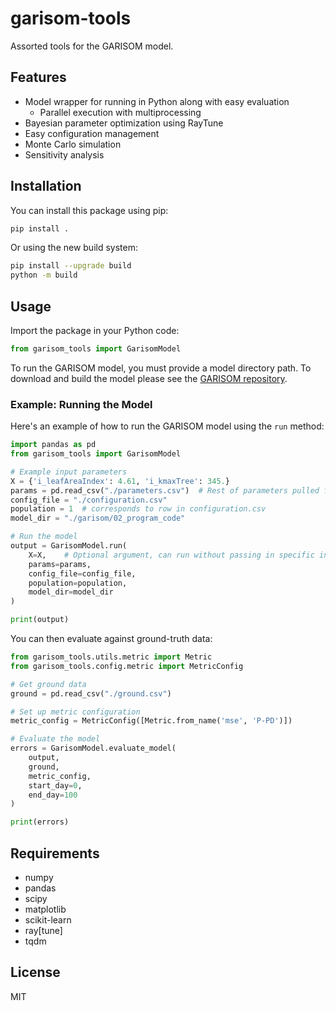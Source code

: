 # garisom-tools

Assorted tools for the GARISOM model.

## Features
- Model wrapper for running in Python along with easy evaluation
  - Parallel execution with multiprocessing
- Bayesian parameter optimization using RayTune
- Easy configuration management
- Monte Carlo simulation
- Sensitivity analysis

## Installation

You can install this package using pip:

```bash
pip install .
```

Or using the new build system:

```bash
pip install --upgrade build
python -m build
```

## Usage

Import the package in your Python code:

```python
from garisom_tools import GarisomModel
```

To run the GARISOM model, you must provide a model directory path. To download and build the model please see the [GARISOM repository](https://github.com/colinpannikkat/garisom).

### Example: Running the Model

Here's an example of how to run the GARISOM model using the `run` method:

```python
import pandas as pd
from garisom_tools import GarisomModel

# Example input parameters
X = {'i_leafAreaIndex': 4.61, 'i_kmaxTree': 345.}
params = pd.read_csv("./parameters.csv")  # Rest of parameters pulled from here
config_file = "./configuration.csv"
population = 1  # corresponds to row in configuration.csv
model_dir = "./garisom/02_program_code"

# Run the model
output = GarisomModel.run(
    X=X,    # Optional argument, can run without passing in specific inputs
    params=params,
    config_file=config_file,
    population=population,
    model_dir=model_dir
)

print(output)
```

You can then evaluate against ground-truth data:
```python
from garisom_tools.utils.metric import Metric
from garisom_tools.config.metric import MetricConfig

# Get ground data
ground = pd.read_csv("./ground.csv")

# Set up metric configuration
metric_config = MetricConfig([Metric.from_name('mse', 'P-PD')])

# Evaluate the model
errors = GarisomModel.evaluate_model(
    output,
    ground,
    metric_config,
    start_day=0,
    end_day=100
)

print(errors)
```

## Requirements
- numpy
- pandas
- scipy
- matplotlib
- scikit-learn
- ray[tune]
- tqdm

## License
MIT

